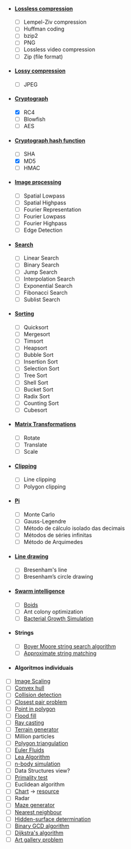 - #### [Lossless compression](https://en.wikipedia.org/wiki/Lossless_compression)
  - [ ] Lempel-Ziv compression 
  - [ ] Huffman coding
  - [ ] bzip2
  - [ ] PNG
  - [ ] Lossless video compression
  - [ ] Zip (file format)
- #### [Lossy compression](https://en.wikipedia.org/wiki/Lossy_compression)
  - [ ] JPEG
- #### [Cryptograph](https://en.wikipedia.org/wiki/Cryptography)
  - [x] RC4
  - [ ] Blowfish
  - [ ] AES
- ####  [Cryptograph hash function](https://en.wikipedia.org/wiki/Cryptographic_hash_function)
  - [ ] SHA
  - [x] MD5
  - [ ] HMAC
- #### [Image processing](https://en.wikipedia.org/wiki/Digital_image_processing)
  - [ ] Spatial Lowpass
  - [ ] Spatial Highpass
  - [ ] Fourier Representation
  - [ ] Fourier Lowpass
  - [ ] Fourier Highpass
  - [ ] Edge Detection
- #### [Search](https://en.wikipedia.org/wiki/Search_algorithm)
  - [ ] Linear Search
  - [ ] Binary Search
  - [ ] Jump Search
  - [ ] Interpolation Search
  - [ ] Exponential Search
  - [ ] Fibonacci Search
  - [ ] Sublist Search
- #### [Sorting](https://en.wikipedia.org/wiki/Sorting_algorithm)
  - [ ] Quicksort
  - [ ] Mergesort
  - [ ] Timsort
  - [ ] Heapsort
  - [ ] Bubble Sort
  - [ ] Insertion Sort
  - [ ] Selection Sort
  - [ ] Tree Sort
  - [ ] Shell Sort
  - [ ] Bucket Sort
  - [ ] Radix Sort
  - [ ] Counting Sort
  - [ ] Cubesort
- #### [Matrix Transformations](https://en.wikipedia.org/wiki/Transformation_matrix)
  - [ ] Rotate
  - [ ] Translate
  - [ ] Scale
- #### [Clipping](https://www.tutorialspoint.com/computer_graphics/viewing_and_clipping.htm)
  - [ ] Line clipping
  - [ ] Polygon clipping
- #### [Pi](https://pt.wikipedia.org/wiki/Pi)
  - [ ] Monte Carlo
  - [ ] Gauss-Legendre
  - [ ] Método de cálculo isolado das decimais
  - [ ] Métodos de séries infinitas
  - [ ] Método de Arquimedes
- #### [Line drawing](https://en.wikipedia.org/wiki/Line_drawing_algorithm)
  - [ ] Bresenham's line
  - [ ] Bresenham’s circle drawing
- #### [Swarm intelligence](https://en.wikipedia.org/wiki/Swarm_intelligence#Ant_colony_optimization_(Dorigo_1992))
  - [ ] [Boids](https://youtu.be/uMI1QcgfBeU)
  - [ ] Ant colony optimization
  - [ ] [Bacterial Growth Simulation](http://infection.inquiry-hub.net/)
- #### Strings
  - [ ] [Boyer Moore string search algorithm](https://en.wikipedia.org/wiki/Boyer%E2%80%93Moore_string-search_algorithm)
  - [ ] [Approximate string matching](https://en.wikipedia.org/wiki/Approximate_string_matching)
- #### Algoritmos individuais
- [ ] [Image Scaling](http://courses.cs.vt.edu/~masc1044/L17-Rotation/ScalingNN.html)
- [ ] [Convex hull](https://en.wikipedia.org/wiki/Convex_hull)
- [ ] [Collision detection](https://en.wikipedia.org/wiki/Collision_detection)
- [ ] [Closest pair problem](https://en.wikipedia.org/wiki/Closest_pair_of_points_problem)
- [ ] [Point in polygon](https://en.wikipedia.org/wiki/Point_in_polygon)
- [ ] [Flood fill](https://en.wikipedia.org/wiki/Flood_fill)
- [ ] [Ray casting](https://en.wikipedia.org/wiki/Ray_casting)
- [ ] [Terrain generator](https://courses.cs.ut.ee/student_projects/download/98.pdf)
- [ ] Million particles
- [ ] [Polygon triangulation](https://en.wikipedia.org/wiki/Polygon_triangulation)
- [ ] [Euler Fluids](https://en.wikipedia.org/wiki/Euler_equations_(fluid_dynamics))
- [ ] [Lea Algorithm](https://en.wikipedia.org/wiki/Lee_algorithm)
- [ ] [n-body simulation](https://en.wikipedia.org/wiki/N-body_simulation)
- [ ] Data Structures view?
- [ ] [Primality test](https://en.wikipedia.org/wiki/Primality_test)
- [ ] Euclidean algorithm
- [ ] [Chart](https://en.wikipedia.org/wiki/Chart) -> [resource](https://www.advsofteng.com/gallery.html)
- [ ] Radar
- [ ] [Maze generator](https://en.wikipedia.org/wiki/Maze_generation_algorithm)
- [ ] [Nearest neighbour](https://en.wikipedia.org/wiki/Nearest_neighbour_algorithm)
- [ ] [Hidden-surface determination](https://en.wikipedia.org/wiki/Hidden-surface_determination)
- [ ] [Binary GCD algorithm](https://en.wikipedia.org/wiki/Binary_GCD_algorithm) 
- [ ] [Dijkstra's algorithm](https://en.wikipedia.org/wiki/Dijkstra%27s_algorithm) 
- [ ] [Art gallery problem](https://en.wikipedia.org/wiki/Art_gallery_problem)
